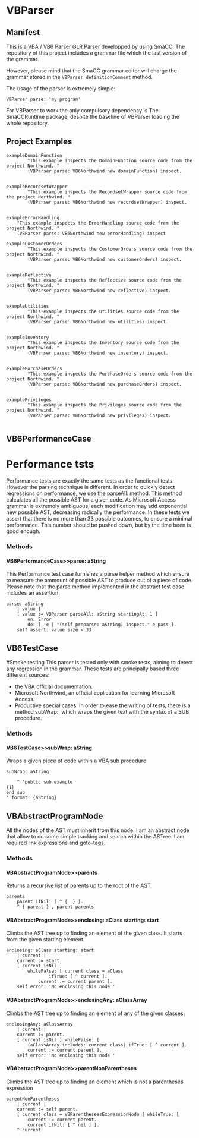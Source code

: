 # VBParser 
## Manifest
This is a VBA / VB6 Parser GLR Parser developped by using SmaCC. 
The repository of this project includes a grammar file which the last version of the grammar.

However, please mind that the SmaCC grammar editor will charge the grammar stored in the ```VBParser definitionComment``` method. 

The usage of the parser is extremely simple: 

``` VBParser parse: 'my program' ```

For VBParser to work the only compulsory dependency is The SmaCCRuntime package, despite the baseline of VBParser loading the whole repository. 

## Project Examples
```smalltalk
exampleDomainFunction 
		"This example inspects the DomainFunction source code from the project Northwind. "
		(VBParser parse: VB6Northwind new domainFunction) inspect.
		 
```
```smalltalk
exampleRecordsetWrapper 
		"This example inspects the RecordsetWrapper source code from the project Northwind. "
		(VBParser parse: VB6Northwind new recordsetWrapper) inspect.
		 
```
```smalltalk
exampleErrorHandling
	"This example inspects the ErrorHandling source code from the project Northwind. "
	(VBParser parse: VB6Northwind new errorHandling) inspect
```
```smalltalk
exampleCustomerOrders 
		"This example inspects the CustomerOrders source code from the project Northwind. "
		(VBParser parse: VB6Northwind new customerOrders) inspect.
		 
```
```smalltalk
exampleReflective 
		"This example inspects the Reflective source code from the project Northwind. "
		(VBParser parse: VB6Northwind new reflective) inspect.
		 
```
```smalltalk
exampleUtilities 
		"This example inspects the Utilities source code from the project Northwind. "
		(VBParser parse: VB6Northwind new utilities) inspect.
		 
```
```smalltalk
exampleInventory 
		"This example inspects the Inventory source code from the project Northwind. "
		(VBParser parse: VB6Northwind new inventory) inspect.
		 
```
```smalltalk
examplePurchaseOrders 
		"This example inspects the PurchaseOrders source code from the project Northwind. "
		(VBParser parse: VB6Northwind new purchaseOrders) inspect.
		 
```
```smalltalk
examplePrivileges 
		"This example inspects the Privileges source code from the project Northwind. "
		(VBParser parse: VB6Northwind new privileges) inspect.
		 
```



## VB6PerformanceCase
#  Performance tsts
Performance tests are exactly the same tests as the functional tests.
However the parsing technique is different.
In order to quickly detect regressions on performance, we use the parseAll: method. 
This method calculates all the possible AST for a given code.
As Microsoft Access grammar is extremely ambiguous, each modification may add exponential new possible AST, decreasing radically the performance. 
In these tests we assert that there is no more than 33 possible outcomes, to ensure a minimal performance. 
This number should be pushed down, but by the time been is good enough. 



### Methods
#### VB6PerformanceCase>>parse: aString
This Performance test case furnishes a parse helper method which ensure to measure the ammount of possible AST to produce out of a piece of code.
	Please note that the parse method implemented in the abstract test case includes an assertion. 
	

```smalltalk
parse: aString
	| value |
	[ value := VBParser parseAll: aString startingAt: 1 ]
		on: Error
		do: [ :e | "(self preparse: aString) inspect." e pass ].
	self assert: value size < 33
```



## VB6TestCase
#Smoke testing
This parser is tested only with smoke tests, aiming to detect any regression in the grammar.
These tests are principally based three different sources:
   * the VBA official documentation. 
   * Microsoft Northwind, an official application for learning Microsoft Access.
   * Productive special cases.
In order to ease the writing of tests, there is a method subWrap:, which wraps the given text with the syntax of a SUB procedure. 


### Methods
#### VB6TestCase>>subWrap: aString
Wraps a given piece of code within a VBA sub procedure

```smalltalk
subWrap: aString
		
	^ 'public sub example
{1}
end sub
' format: {aString}
```



## VBAbstractProgramNode
All the nodes of the AST must inherit from this node. 
I am an abstract node that allow to do some simple tracking and search within the ASTree. 
I am required link expressions and goto-tags. 


### Methods
#### VBAbstractProgramNode>>parents
Returns a recursive list of parents up to the root of the AST.

```smalltalk
parents
	parent ifNil: [ ^ {  } ].
	^ { parent } , parent parents
```

#### VBAbstractProgramNode>>enclosing: aClass starting: start
Climbs the AST tree up to finding an element of the given class. It starts from the given starting element.

```smalltalk
enclosing: aClass starting: start
	| current |
	current := start.
	[ current isNil ]
		whileFalse: [ current class = aClass
				ifTrue: [ ^ current ].
			current := current parent ].
	self error: 'No enclosing this node '
```

#### VBAbstractProgramNode>>enclosingAny: aClassArray
Climbs the AST tree up to finding an element of any of the given classes. 

```smalltalk
enclosingAny: aClassArray
	| current |
	current := parent.
	[ current isNil ] whileFalse: [ 
		(aClassArray includes: current class) ifTrue: [ ^ current ].
		current := current parent ].
	self error: 'No enclosing this node '
```

#### VBAbstractProgramNode>>parentNonParentheses
Climbs the AST tree up to finding an element which is not a parentheses expression

```smalltalk
parentNonParentheses
	| current |
	current := self parent.
	[ current class = VBParentheseesExpressionNode ] whileTrue: [ 
		current := current parent.
		current ifNil: [ ^ nil ] ].
	^ current
```



